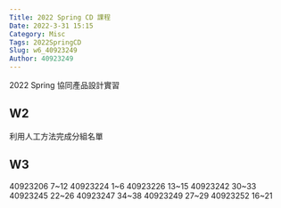 ```yaml
---
Title: 2022 Spring CD 課程
Date: 2022-3-31 15:15
Category: Misc
Tags: 2022SpringCD
Slug: w6_40923249
Author: 40923249
---
```


2022 Spring 協同產品設計實習

<!-- PELICAN_END_SUMMARY -->

W2
----

利用人工方法完成分組名單


W3
----

40923206 7~12
40923224 1~6
40923226 13~15
40923242 30~33
40923245 22~26
40923247 34~38
40923249 27~29
40923252 16~21

